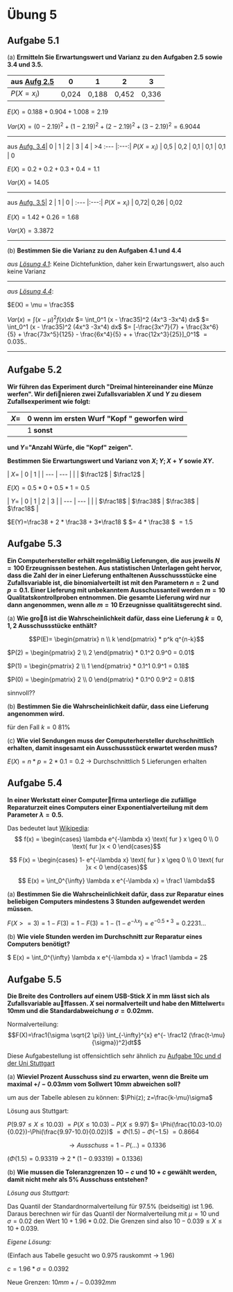 # Übung 5
## Aufgabe 5.1
 (a) **Ermitteln  Sie  Erwartungswert  und  Varianz  zu  den  Aufgaben  2.5 sowie 3.4 und 3.5.**


 | aus  [Aufg 2.5](https://github.com/OttosBinaryKnights/Mathe3/blob/master/blatt02.pdf)    |   $0$ |  $1$  |  $2$  |  $3$  |
 | ------------ | :---: | :---: | :---: | :---: |
 | $P(X = x_i)$ | 0,024 | 0,188 | 0,452 | 0,336 |

 $E(X) = 0.188 + 0.904 + 1.008 = 2.19$

 $Var(X) = (0-2.19)^2 +(1-2.19)^2 +(2-2.19)^2 +(3-2.19)^2 = 6.9044$

 ---

 aus  [Aufg. 3.4](https://github.com/OttosBinaryKnights/Mathe3/blob/master/blatt03.pdf)|  0  |  1  |   2  |  3  |  4  |  >4
  :---          |:---:|
 $P(X=x_i)$      | 0,5 | 0,2 | 0,1  | 0,1 | 0,1 | 0

 $E(X) = 0.2 + 0.2 + 0.3 + 0.4 = 1.1$

 $Var(X) = 14.05$

---
 aus  [Aufg. 3.5](https://github.com/OttosBinaryKnights/Mathe3/blob/master/blatt03.pdf)|  2  |  1  |   0  |
  :---                 |:---:|
 $P(X=x_i)$            | 0,72| 0,26 | 0,02

 $E(X) = 1.42 + 0.26 = 1.68$

 $Var(X) = 3.3872$

---
 (b) **Bestimmen Sie die Varianz zu den Aufgaben 4.1 und 4.4**

*aus [Lösung 4.1](https://github.com/OttosBinaryKnights/Mathe3/blob/master/blatt04.pdf)*:
Keine Dichtefunktion, daher kein Erwartungswert, also auch keine Varianz

---
*aus [Lösung 4.4](https://github.com/OttosBinaryKnights/Mathe3/blob/master/blatt04.pdf)*:

$E(X) = \mu = \frac35$

$Var(x) = \int (x - \mu)^2 f(x) dx$
$= \int_0^1 (x - \frac35)^2 (4x^3 -3x^4) dx$
$= \int_0^1 (x - \frac35)^2 (4x^3 -3x^4) dx$
$= [-\frac{3x^7}{7} + \frac{3x^6}{5} + \frac{73x^5}{125}  - \frac{6x^4}{5} + + \frac{12x^3}{25}]_0^1$
$= 0.035..$

---
## Aufgabe 5.2
**Wir  führen  das  Experiment  durch  "Dreimal  hintereinander eine Münze werfen". Wir definieren zwei Zufallsvariablen $X$ und $Y$ zu diesem Zufallsexperiment wie folgt:**

| $X=$ | $0$ wenn im ersten Wurf "Kopf " geworfen wird|
| --- | --- |
|  | $1$ **sonst** |

**und $Y=$"Anzahl Würfe, die "Kopf" zeigen".**

**Bestimmen Sie Erwartungswert und Varianz von $X;Y;X+Y$ sowie $XY$.**

| $X=$ | $0$ | $1$ |
| --- | --- |
|  | $\frac12$ | $\frac12$ |

$E(X)=0.5 * 0 + 0.5 * 1 = 0.5$

| $Y=$ | $0$ | $1$ | $2$ | $3$ |
| --- | --- |
|  | $\frac18$ | $\frac38$ | $\frac38$ | $\frac18$ |

$E(Y)=\frac38 + 2 * \frac38 + 3*\frac18 $
$= 4 * \frac38 $
$=1.5$

## Aufgabe 5.3
**Ein  Computerhersteller  erhält  regelmäßig  Lieferungen,  die aus  jeweils $N= 100$ Erzeugnissen  bestehen.  Aus  statistischen  Unterlagen geht hervor, dass die Zahl der in einer Lieferung enthaltenen Ausschussstücke eine  Zufallsvariable  ist,  die  binomialverteilt  ist  mit  den  Parametern $n= 2$ und $p= 0.1$.  Einer  Lieferung  mit  unbekanntem  Ausschussanteil  werden $m= 10$ Qualitatskontrollproben  entnommen.  Die  gesamte  Lieferung  wird nur dann angenommen, wenn alle $m= 10$ Erzeugnisse qualitätsgerecht sind.**

(a)  **Wie  groß  ist  die  Wahrscheinlichkeit  dafür,  dass  eine  Lieferung $k=0,1,2$ Ausschussstücke enthält?**


$$P(E)= \begin{pmatrix} n \\ k  \end{pmatrix} * p^k q^{n-k}$$

$P(2) = \begin{pmatrix} 2 \\ 2  \end{pmatrix} * 0.1^2 0.9^0 = 0.01$

$P(1) = \begin{pmatrix} 2 \\ 1  \end{pmatrix} * 0.1^1 0.9^1 = 0.18$

$P(0) = \begin{pmatrix} 2 \\ 0  \end{pmatrix} * 0.1^0 0.9^2 = 0.81$

sinnvoll??

(b)  **Bestimmen Sie die Wahrscheinlichkeit dafür, dass eine Lieferung angenommen wird.**

für den Fall $k=0$ 81%

(c)  **Wie viel Sendungen muss der Computerhersteller durchschnittlich erhalten, damit insgesamt ein Ausschussstück erwartet werden muss?**

$E(X) = n*p = 2*0.1 = 0.2$
-> Durchschnittlich 5 Lieferungen erhalten
## Aufgabe 5.4
**In einer Werkstatt einer Computerfirma unterliege die zufällige Reparaturzeit  eines  Computers  einer  Exponentialverteilung  mit  dem  Parameter $\lambda= 0.5$.**

Das bedeutet laut [Wikipedia](https://de.wikipedia.org/wiki/Exponentialverteilung#Definition):
$$ f(x) = \begin{cases}
\lambda e^{-\lambda x} \text{ fur } x \geq 0 \\
0 \text{ fur }x < 0
\end{cases}$$

$$ F(x) = \begin{cases}
1- e^{-\lambda x} \text{ fur } x \geq 0 \\
0 \text{ fur }x < 0
\end{cases}$$

$$ E(x) = \int_0^{\infty} \lambda x e^{-\lambda x} =
 \frac1 \lambda$$

(a)  **Bestimmen  Sie  die  Wahrscheinlichkeit  dafür,  dass  zur  Reparatur  eines  beliebigen  Computers  mindestens  3  Stunden  aufgewendet  werden müssen.**

$F(X>=3) = 1- F(3) = 1- F(3)
=1 - (1- e^{-\lambda x}) = e^{-0.5*3} = 0.2231...$

(b) **Wie viele Stunden werden im Durchschnitt zur Reparatur eines Computers benötigt?**

$ E(x) = \int_0^{\infty} \lambda x e^{-\lambda x} =
 \frac1 \lambda = 2$
## Aufgabe 5.5
**Die  Breite  des  Controllers  auf  einem  USB-Stick *X* in  mm lässt  sich  als  Zufallsvariable  auffassen. $X$ sei  normalverteilt  und  habe  den Mittelwert= 10mm und die Standardabweichung $\sigma = 0.02mm$.**

Normalverteilung:
$$F(X)=\frac1{\sigma \sqrt{2 \pi}} \int_{-\infty}^{x} e^{- \frac12 (\frac{t-\mu}{\sigma})^2}dt$$

Diese Aufgabestellung ist offensichtlich sehr ähnlich zu  [Aufgabe 10c und d der Uni Stuttgart](http://www.uni-stuttgart.de/bio/adamek/numerik/uestat,loe,b2.pdf)

(a) **Wieviel Prozent Ausschuss sind zu erwarten, wenn die Breite um maximal $+/-0.03mm$ vom Sollwert $10mm$ abweichen soll?**

um aus der Tabelle ablesen zu können:
$\Phi(z); z=\frac{k-\mu}\sigma$

Lösung aus Stuttgart:

$P(9.97 \leq X \leq 10.03)$
$=P(X \leq 10.03) - P(X \leq 9.97 )$
$= \Phi(\frac{10.03-10.0}{0.02})-\Phi(\frac{9.97-10.0}{0.02})$
$= \Phi(1.5) - \Phi(-1.5)$
$= 0.8664$

$$\rightarrow Ausschuss = 1- P(...) = 0.1336$$

($\Phi(1.5)= 0.93319$ -> $2*(1-0.93319) = 0.1336$)

(b) **Wie  mussen  die  Toleranzgrenzen $10-c$ und $10 +c$ gewählt  werden, damit nicht mehr als 5% Ausschuss entstehen?**

*Lösung aus Stuttgart:*

Das Quantil der Standardnormalverteilung für 97.5% (beidseitig) ist 1.96. Daraus berechnen wir für das Quantil der Normalverteilung mit $\mu = 10$ und $\sigma = 0.02$ den Wert $10 + 1.96 * 0.02$.
Die Grenzen sind also $10 - 0.039 \leq X \leq 10 + 0.039$.

*Eigene Lösung:*

(Einfach aus Tabelle gesucht wo 0.975 rauskommt -> 1.96)

$c = 1.96 * \sigma =0.0392$

Neue Grenzen: $10mm +/-0.0392mm$
